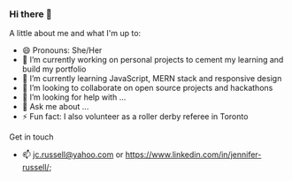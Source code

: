 ### Hi there 👋

A little about me and what I'm up to:

- 😄 Pronouns: She/Her
- 🔭 I’m currently working on personal projects to cement my learning and build my portfolio
- 🌱 I’m currently learning JavaScript, MERN stack and responsive design
- 👯 I’m looking to collaborate on open source projects and hackathons
- 🤔 I’m looking for help with ...
- 💬 Ask me about ...
- ⚡ Fun fact: I also volunteer as a roller derby referee in Toronto


Get in touch
- 📫 jc.russell@yahoo.com or https://www.linkedin.com/in/jennifer-russell/; 

